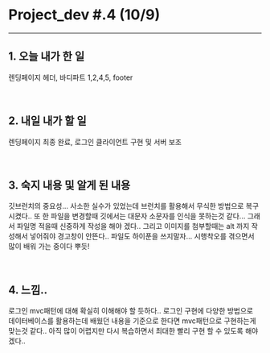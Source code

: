 # Project_dev #.4 (10/9)

---

## 1. 오늘 내가 한 일

렌딩페이지 헤더, 바디파트 1,2,4,5, footer

<br />

## 2. 내일 내가 할 일

렌딩페이지 최종 완료, 로그인 클라이언트 구현 및 서버 보조


<br />

## 3. 숙지 내용 및 알게 된 내용

깃브런치의 중요성... 사소한 실수가 있었는데 브런치를 활용해서 무식한 방법으로 복구시켰다.. 또 한 파일을 변경할때 깃에서는 대문자 소문자를 인식을 못하는것 같다... 그래서 파일명 적을때 신중하게 작성을 해야 겠다.. 그리고 이미지를 첨부할때는 alt 까지 작성해서 넣어줘야 경고창이 안뜬다.. 파일도 하이푼을 쓰지말자... 시행착오를 겪으면서 많이 배워 가는 중이다 뿌듯!

<br />

## 4. 느낌..

로그인 mvc패턴에 대해 확실히 이해해야 할 듯하다.. 로그인 구현에 다양한 방법으로 데이터베이스를 활용하는데 배웠던 내용을 기준으로 한다면 mvc패턴으로 구현하는게 맞는것 같다.. 아직 많이 어렵지만 다시 복습하면서 최대한 빨리 구현 할 수 있도록 해야겠다..